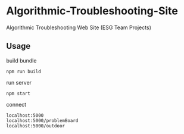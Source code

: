 # Algorithmic-Troubleshooting-Site
Algorithmic Troubleshooting Web Site (ESG Team Projects)

## Usage
build bundle
    
    npm run build

run server

    npm start

connect

    localhost:5000
    localhost:5000/problemBoard
    localhost:5000/outdoor